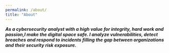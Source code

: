 ```yaml
---
permalink: /about/
title: "About"
---
```


**_As a cybersecurity analyst with a high value for integrity, hard work and passion,I make the digital space safe. I analyze vulnerabilities, detect breaches and respond to incidents filling the gap between organizations and their security risk exposure._**
